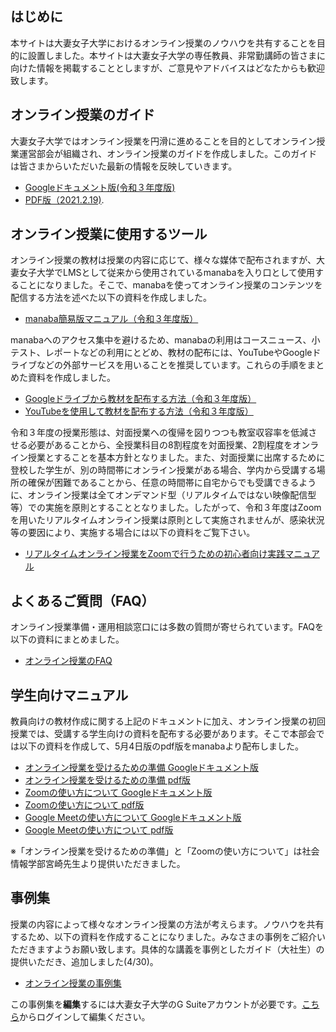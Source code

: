 ## はじめに

本サイトは大妻女子大学におけるオンライン授業のノウハウを共有することを目的に設置しました。本サイトは大妻女子大学の専任教員、非常勤講師の皆さまに向けた情報を掲載することとしますが、ご意見やアドバイスはどなたからも歓迎致します。

## オンライン授業のガイド

大妻女子大学ではオンライン授業を円滑に進めることを目的としてオンライン授業運営部会が組織され、オンライン授業のガイドを作成しました。このガイドは皆さまからいただいた最新の情報を反映していきます。

- [Googleドキュメント版(令和３年度版)](https://docs.google.com/document/d/1vQC8nDiEuZGrK7Z9xNSq0ZpWOOUMOsaL7IpDw43jbFw/edit?usp=sharing)
- [PDF版（2021.2.19)](docs/doc01-210219.pdf).

## オンライン授業に使用するツール

オンライン授業の教材は授業の内容に応じて、様々な媒体で配布されますが、大妻女子大学でLMSとして従来から使用されているmanabaを入り口として使用することになりました。そこで、manabaを使ってオンライン授業のコンテンツを配信する方法を述べた以下の資料を作成しました。

- [manaba簡易版マニュアル（令和３年度版）](docs/doc02-210212.pdf)

manabaへのアクセス集中を避けるため、manabaの利用はコースニュース、小テスト、レポートなどの利用にとどめ、教材の配布には、YouTubeやGoogleドライブなどの外部サービスを用いることを推奨しています。これらの手順をまとめた資料を作成しました。

- [Googleドライブから教材を配布する方法（令和３年度版）](https://docs.google.com/document/d/1wildoq9oUDxVuTaEbevfyQ6FirVfS677i534puFQOmU/edit?usp=sharing)
- [YouTubeを使用して教材を配布する方法（令和３年度版）](https://docs.google.com/document/d/1bNvxpyZNwKG_yJmcLvAwumvYvt9vpFdUrA7MvVPr1c0/edit?usp=sharing)

令和３年度の授業形態は、対面授業への復帰を図りつつも教室収容率を低減させる必要があることから、全授業科目の8割程度を対面授業、2割程度をオンライン授業とすることを基本方針となりました。また、対面授業に出席するために登校した学生が、別の時間帯にオンライン授業がある場合、学内から受講する場所の確保が困難であることから、任意の時間帯に自宅からでも受講できるように、オンライン授業は全てオンデマンド型（リアルタイムではない映像配信型等）での実施を原則とすることとなりました。したがって、令和３年度はZoomを用いたリアルタイムオンライン授業は原則として実施されませんが、感染状況等の要因により、実施する場合には以下の資料をご覧下さい。

- [リアルタイムオンライン授業をZoomで行うための初心者向け実践マニュアル](docs/doc03.pdf)

## よくあるご質問（FAQ）

オンライン授業準備・運用相談窓口には多数の質問が寄せられています。FAQを以下の資料にまとめました。

- [オンライン授業のFAQ](https://docs.google.com/document/d/1_yhv29EAvkPSTBmSJLGfncXtJK5CIZEm48R4qajevKU/edit?usp=sharing)

## 学生向けマニュアル

教員向けの教材作成に関する上記のドキュメントに加え、オンライン授業の初回授業では、受講する学生向けの資料を配布する必要があります。そこで本部会では以下の資料を作成して、5月4日版のpdf版をmanabaより配布しました。

- [オンライン授業を受けるための準備 Googleドキュメント版](https://docs.google.com/document/d/1nVIJVc3Svd7bupQ-SJkCDH0LvfA3iZ3UV8OdkyAsOGk/edit?usp=sharing)
- [オンライン授業を受けるための準備 pdf版](docs/student01.pdf)
- [Zoomの使い方について Googleドキュメント版](https://docs.google.com/document/d/1lyqlFoW5cuZDBGcnz7vXrnKm6qmnFjxH8Nn5DlY5cOM/edit?usp=sharing)
- [Zoomの使い方について pdf版](docs/student01Zoom.pdf)
- [Google Meetの使い方について Googleドキュメント版](https://docs.google.com/document/d/1XCJDTdF9_BeZP1a6qT6pwiIZmvcO3N-qjoyIZz1QsGo/edit?usp=sharing)
- [Google Meetの使い方について pdf版](docs/student01Meet.pdf)

※「オンライン授業を受けるための準備」と「Zoomの使い方について」は社会情報学部宮崎先生より提供いただきました。

## 事例集

授業の内容によって様々なオンライン授業の方法が考えらます。ノウハウを共有するため、以下の資料を作成することになりました。みなさまの事例をご紹介いただきますようお願い致します。具体的な講義を事例としたガイド（大社生）の提供いただき、追加しました(4/30)。

- [オンライン授業の事例集](https://docs.google.com/document/d/e/2PACX-1vS1rvmqQbwg34QuVwx20Mck4DO71eAFODgTn692P-6zHyYSqX08nyYBUusQXsOui0xlZAeTDpz3hCyl/pub)

この事例集を**編集**するには大妻女子大学のG Suiteアカウントが必要です。[こちら](https://docs.google.com/document/d/1kIWqgqQj5gHs_T_p933rcCAcJ1Aivypb2pwzb0n5XEw/edit?usp=sharing)からログインして編集ください。
